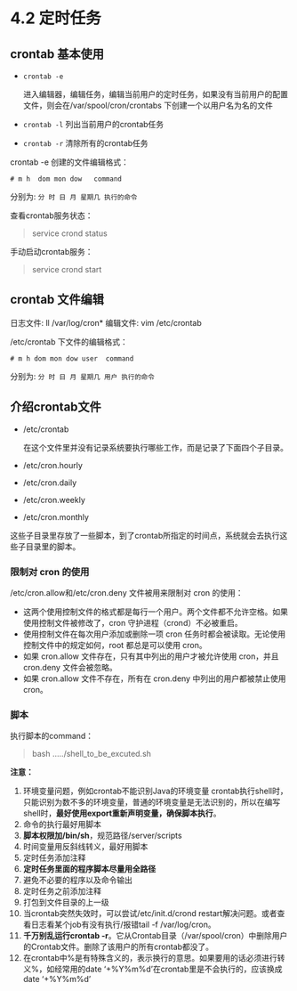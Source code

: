# 4.2 定时任务
## crontab 基本使用

- `crontab -e` 
    
    进入编辑器，编辑任务，编辑当前用户的定时任务，如果没有当前用户的配置文件，则会在/var/spool/cron/crontabs 下创建一个以用户名为名的文件
- `crontab -l` 列出当前用户的crontab任务
- `crontab -r` 清除所有的crontab任务

crontab -e 创建的文件编辑格式：

```shell
# m h  dom mon dow   command
```

分别为: `分 时 日 月 星期几 执行的命令`

查看crontab服务状态：
	
> service crond status

手动启动crontab服务：
	
> service crond start

## crontab 文件编辑

日志文件: ll /var/log/cron*
编辑文件: vim /etc/crontab

/etc/crontab 下文件的编辑格式：

```shell
# m h dom mon dow user  command
```

分别为: `分 时 日 月 星期几 用户 执行的命令`

## 介绍crontab文件
- /etc/crontab

    在这个文件里并没有记录系统要执行哪些工作，而是记录了下面四个子目录。
- /etc/cron.hourly
- /etc/cron.daily
- /etc/cron.weekly
- /etc/cron.monthly

这些子目录里存放了一些脚本，到了crontab所指定的时间点，系统就会去执行这些子目录里的脚本。 

### 限制对 cron 的使用

/etc/cron.allow和/etc/cron.deny 文件被用来限制对 cron 的使用：

- 这两个使用控制文件的格式都是每行一个用户。两个文件都不允许空格。如果使用控制文件被修改了，cron 守护进程（crond）不必被重启。
- 使用控制文件在每次用户添加或删除一项 cron 任务时都会被读取。无论使用控制文件中的规定如何，root 都总是可以使用 cron。
- 如果 cron.allow 文件存在，只有其中列出的用户才被允许使用 cron，并且 cron.deny 文件会被忽略。
- 如果 cron.allow 文件不存在，所有在 cron.deny 中列出的用户都被禁止使用 cron。

### 脚本

执行脚本的command：

> bash ...../shell_to_be_excuted.sh

**注意：**

1. 环境变量问题，例如crontab不能识别Java的环境变量
    crontab执行shell时，只能识别为数不多的环境变量，普通的环境变量是无法识别的，所以在编写shell时，**最好使用export重新声明变量，确保脚本执行**。 
2. 命令的执行最好用脚本
3. **脚本权限加/bin/sh**，规范路径/server/scripts
4. 时间变量用反斜线转义，最好用脚本
5. 定时任务添加注释
7. **定时任务里面的程序脚本尽量用全路径**
8. 避免不必要的程序以及命令输出
9. 定时任务之前添加注释
10. 打包到文件目录的上一级
11. 当crontab突然失效时，可以尝试/etc/init.d/crond restart解决问题。或者查看日志看某个job有没有执行/报错tail -f /var/log/cron。
12. **千万别乱运行crontab -r**。它从Crontab目录（/var/spool/cron）中删除用户的Crontab文件。删除了该用户的所有crontab都没了。
13. 在crontab中%是有特殊含义的，表示换行的意思。如果要用的话必须进行转义\%，如经常用的date ‘+%Y%m%d’在crontab里是不会执行的，应该换成date ‘+\%Y\%m\%d’